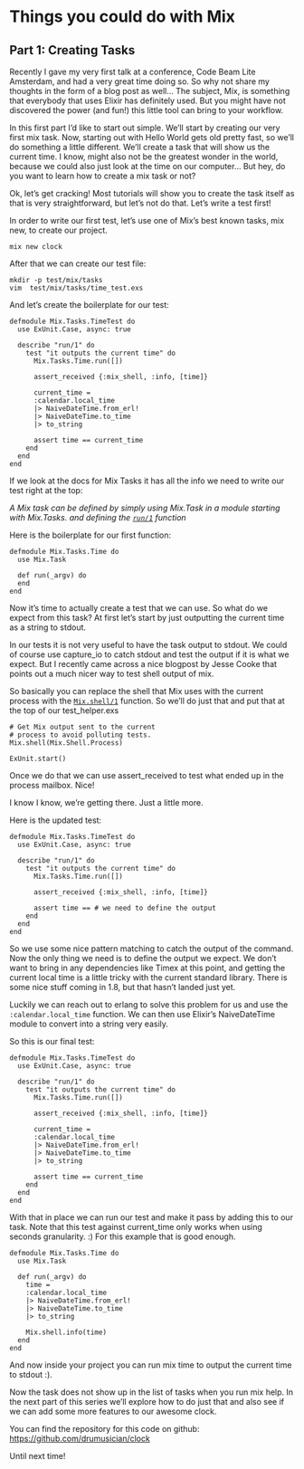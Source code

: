 # Things you could do with Mix
## Part 1: Creating Tasks

Recently I gave my very first talk at a conference, Code Beam Lite Amsterdam, and had a very great time doing so. So why not share my thoughts in the form of a blog post as well… The subject, Mix, is something that everybody that uses Elixir has definitely used. But you might have not discovered the power (and fun!) this little tool can bring to your workflow. 

In this first part I’d like to start out simple. We’ll start by creating our very first mix task. Now, starting out with Hello World gets old pretty fast, so we’ll do something a little different. We’ll create a task that will show us the current time. I know, might also not be the greatest wonder in the world, because we could also just look at the time on our computer… But hey, do you want to learn how to create a mix task or not?

Ok, let’s get cracking! Most tutorials will show you to create the task itself as that is very straightforward, but let’s not do that. Let’s write a test first! 

In order to write our first test, let’s use one of Mix’s best known tasks, mix new, to create our project.

```
mix new clock
``` 

After that we can create our test file:

```
mkdir -p test/mix/tasks
vim  test/mix/tasks/time_test.exs
```

And let’s create the boilerplate for our test:

```
defmodule Mix.Tasks.TimeTest do
  use ExUnit.Case, async: true

  describe "run/1" do
    test "it outputs the current time" do
      Mix.Tasks.Time.run([])

      assert_received {:mix_shell, :info, [time]}

      current_time =
      :calendar.local_time
      |> NaiveDateTime.from_erl!
      |> NaiveDateTime.to_time
      |> to_string

      assert time == current_time
    end
  end
end
```

If we look at the docs for Mix Tasks it has all the info we need to write our test right at the top:

_A Mix task can be defined by simply using Mix.Task in a module starting with Mix.Tasks. and defining the [`run/1`](https://hexdocs.pm/mix/Mix.Task.html#c:run/1) function_

Here is the boilerplate for our first function:
```
defmodule Mix.Tasks.Time do
  use Mix.Task

  def run(_argv) do
  end
end
```

Now it’s time to actually create a test that we can use. So what do we expect from this task? At first let’s start by just outputting the current time as a string to stdout.

In our tests it is not very useful to have the task output to stdout. We could of course use capture_io to catch stdout and test the output if it is what we expect. But I recently came across a nice blogpost by Jesse Cooke that points out a much nicer way to test shell output of mix. 

So basically you can replace the shell that Mix uses with the current process with the [`Mix.shell/1`](https://hexdocs.pm/mix/Mix.html#shell/1) function. So we’ll do just that and put that at the top of our test_helper.exs

```
# Get Mix output sent to the current
# process to avoid polluting tests.
Mix.shell(Mix.Shell.Process)

ExUnit.start()

``` 
Once we do that we can use assert_received to test what ended up in the process mailbox. Nice!

I know I know, we’re getting there. Just a little more.

Here is the updated test:
```
defmodule Mix.Tasks.TimeTest do
  use ExUnit.Case, async: true

  describe "run/1" do
    test "it outputs the current time" do
      Mix.Tasks.Time.run([])

      assert_received {:mix_shell, :info, [time]}

      assert time == # we need to define the output
    end
  end
end
```
So we use some nice pattern matching to catch the output of the command. Now the only thing we need is to define the output we expect. We don’t want to bring in any dependencies like Timex at this point, and getting the current local time is a little tricky with the current standard library. There is some nice stuff coming in 1.8, but that hasn’t landed just yet.

Luckily we can reach out to erlang to solve this problem for us and use the `:calendar.local_time` function. We can then use Elixir’s NaiveDateTime module to convert into a string very easily.

So this is our final test:
```
defmodule Mix.Tasks.TimeTest do
  use ExUnit.Case, async: true

  describe "run/1" do
    test "it outputs the current time" do
      Mix.Tasks.Time.run([])

      assert_received {:mix_shell, :info, [time]}

      current_time =
      :calendar.local_time
      |> NaiveDateTime.from_erl!
      |> NaiveDateTime.to_time
      |> to_string

      assert time == current_time
    end
  end
end
```
With that in place we can run our test and make it pass by adding this to our task.
Note that this test against current_time only works when using seconds granularity. :) For this example that is good enough.
```
defmodule Mix.Tasks.Time do
  use Mix.Task

  def run(_argv) do
    time =
    :calendar.local_time
    |> NaiveDateTime.from_erl!
    |> NaiveDateTime.to_time
    |> to_string

    Mix.shell.info(time)
  end
end
```
And now inside your project you can run mix time to output the current time to stdout :).

Now the task does not show up in the list of tasks when you run mix help. In the next part of this series we’ll explore how to do just that and also see if we can add some more features to our awesome clock.

You can find the repository for this code on github: https://github.com/drumusician/clock

Until next time!




